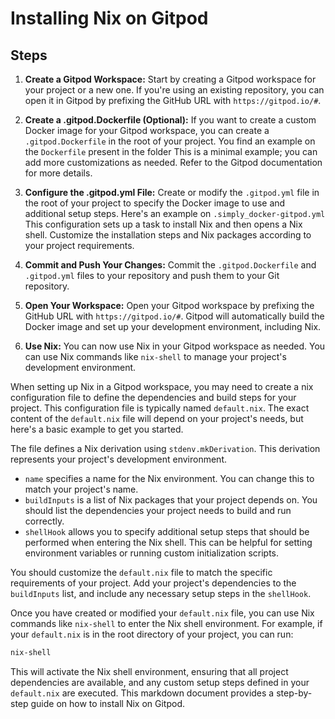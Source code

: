 # Installing Nix on Gitpod

## Steps

1. **Create a Gitpod Workspace:**
    Start by creating a Gitpod workspace for your project or a new one. If you're using an existing repository, you can open it in Gitpod by prefixing the GitHub URL with `https://gitpod.io/#`.

2. **Create a .gitpod.Dockerfile (Optional):**
    If you want to create a custom Docker image for your Gitpod workspace, you can create a `.gitpod.Dockerfile` in the root of your project. You find an example on the `Dockerfile` present in the folder
    This is a minimal example; you can add more customizations as needed. Refer to the Gitpod documentation for more details.

3. **Configure the .gitpod.yml File:**
    Create or modify the `.gitpod.yml` file in the root of your project to specify the Docker image to use and additional setup steps. Here's an example on `.simply_docker-gitpod.yml`
    This configuration sets up a task to install Nix and then opens a Nix shell. Customize the installation steps and Nix packages according to your project requirements.

4. **Commit and Push Your Changes:**
    Commit the `.gitpod.Dockerfile` and `.gitpod.yml` files to your repository and push them to your Git repository.

5. **Open Your Workspace:**
    Open your Gitpod workspace by prefixing the GitHub URL with `https://gitpod.io/#`. Gitpod will automatically build the Docker image and set up your development environment, including Nix.

6. **Use Nix:**
    You can now use Nix in your Gitpod workspace as needed. You can use Nix commands like `nix-shell` to manage your project's development environment.

When setting up Nix in a Gitpod workspace, you may need to create a nix configuration file to define the dependencies and build steps for your project. This configuration file is typically named `default.nix`. The exact content of the `default.nix` file will depend on your project's needs, but here's a basic example to get you started.

The file defines a Nix derivation using `stdenv.mkDerivation`. This derivation represents your project's development environment.

- `name` specifies a name for the Nix environment. You can change this to match your project's name.
- `buildInputs` is a list of Nix packages that your project depends on. You should list the dependencies your project needs to build and run correctly.
- `shellHook` allows you to specify additional setup steps that should be performed when entering the Nix shell. This can be helpful for setting environment variables or running custom initialization scripts.

You should customize the `default.nix` file to match the specific requirements of your project. Add your project's dependencies to the `buildInputs` list, and include any necessary setup steps in the `shellHook`.

Once you have created or modified your `default.nix` file, you can use Nix commands like `nix-shell` to enter the Nix shell environment. For example, if your `default.nix` is in the root directory of your project, you can run:

```bash
nix-shell
```

This will activate the Nix shell environment, ensuring that all project dependencies are available, and any custom setup steps defined in your `default.nix` are executed.
This markdown document provides a step-by-step guide on how to install Nix on Gitpod.